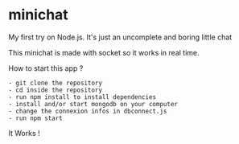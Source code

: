 # minichat
My first try on Node.js. It's just an uncomplete and boring little chat 

This minichat is made with socket so it works in real time.  

How to start this app ? 

    - git clone the repository 
    - cd inside the repository 
    - run npm install to install dependencies
    - install and/or start mongodb on your computer 
    - change the connexion infos in dbconnect.js
    - run npm start 
    
It Works ! 

